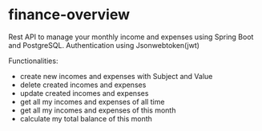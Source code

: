# finance-overview
Rest API to manage your monthly income and expenses using Spring Boot and PostgreSQL.
Authentication using Jsonwebtoken(jwt)


Functionalities:
- create new incomes and expenses with Subject and Value
- delete created incomes and expenses
- update created incomes and expenses
- get all my incomes and expenses of all time
- get all my incomes and expenses of this month
- calculate my total balance of this month

